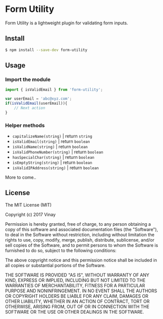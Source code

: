 # Form Utility

Form Utility is a lightweight plugin for validating form inputs.

## Install

```sh
$ npm install --save-dev form-utility
```


## Usage
### Import the module

```js
import { isValidEmail } from 'form-utility';

var userEmail = 'abc@xyz.com';
if(isValidEmail(userEmail)){
    // Next action
}
```

### Helper methods

- `capitalizeName(string)` | return `string`
- `isValidEmail(string)` | return `boolean`
- `isValidName(string)` | return `boolean`
- `isValidPhoneNumber(string)` | return `boolean`
- `hasSpecialChar(string)` | return `boolean`
- `isEmptyString(string)` | return `boolean`
- `isValidIPAddress(string)` | return `boolean`

More to come..

## License
The MIT License (MIT)

Copyright (c) 2017 Vinay

Permission is hereby granted, free of charge, to any person obtaining a copy of
this software and associated documentation files (the "Software"), to deal in
the Software without restriction, including without limitation the rights to
use, copy, modify, merge, publish, distribute, sublicense, and/or sell copies of
the Software, and to permit persons to whom the Software is furnished to do so,
subject to the following conditions:

The above copyright notice and this permission notice shall be included in all
copies or substantial portions of the Software.

THE SOFTWARE IS PROVIDED "AS IS", WITHOUT WARRANTY OF ANY KIND, EXPRESS OR
IMPLIED, INCLUDING BUT NOT LIMITED TO THE WARRANTIES OF MERCHANTABILITY, FITNESS
FOR A PARTICULAR PURPOSE AND NONINFRINGEMENT. IN NO EVENT SHALL THE AUTHORS OR
COPYRIGHT HOLDERS BE LIABLE FOR ANY CLAIM, DAMAGES OR OTHER LIABILITY, WHETHER
IN AN ACTION OF CONTRACT, TORT OR OTHERWISE, ARISING FROM, OUT OF OR IN
CONNECTION WITH THE SOFTWARE OR THE USE OR OTHER DEALINGS IN THE SOFTWARE.
